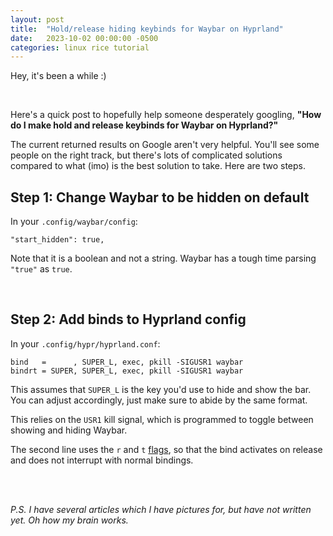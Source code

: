 ```yaml
---
layout: post
title:  "Hold/release hiding keybinds for Waybar on Hyprland"
date:   2023-10-02 00:00:00 -0500
categories: linux rice tutorial
---
```


Hey, it's been a while :)

<br>

Here's a quick post to hopefully help someone desperately googling,  **"How do I make hold and release keybinds for Waybar on Hyprland?"**

The current returned results on Google aren't very helpful. You'll see some people on the right track, but there's lots of complicated solutions compared to what (imo) is the best solution to take. Here are two steps.

## Step 1: Change Waybar to be hidden on default

In your `.config/waybar/config`:
```
"start_hidden": true,
```
Note that it is a boolean and not a string. Waybar has a tough time parsing `"true"` as `true`.

<br>

## Step 2: Add binds to Hyprland config

In your `.config/hypr/hyprland.conf`:
```
bind   =      , SUPER_L, exec, pkill -SIGUSR1 waybar
bindrt = SUPER, SUPER_L, exec, pkill -SIGUSR1 waybar
```

This assumes that `SUPER_L` is the key you'd use to hide and show the bar. You can adjust accordingly, just make sure to abide by the same format.

This relies on the `USR1` kill signal, which is programmed to toggle between showing and hiding Waybar.

The second line uses the `r` and `t` [flags](http://wiki.hyprland.org/Configuring/Binds/#bind-flags), so that the bind activates on release and does not interrupt with normal bindings.

<br>

<br>

*P.S. I have several articles which I have pictures for, but have not written yet. Oh how my brain works.*
